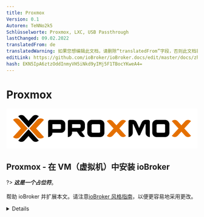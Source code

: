 ```yaml
---
title: Proxmox
Version: 0.1
Autoren: TeNNo2k5
Schlüsselworte: Proxmox, LXC, USB Passthrough
lastChanged: 09.02.2022
translatedFrom: de
translatedWarning: 如果您想编辑此文档，请删除“translatedFrom”字段，否则此文档将再次自动翻译
editLink: https://github.com/ioBroker/ioBroker.docs/edit/master/docs/zh-cn/install/proxmox.md
hash: EKN5IpA6ztzOddInmyVH5iNkd9yIMj5F1TBocYKweA4=
---
```

# Proxmox
![proxmox 徽标](../../de/install/media/proxmox/Proxmox-logo-860.png)

## Proxmox - 在 VM（虚拟机）中安装 ioBroker
?> ***这是一个占位符***。<br><br>帮助 ioBroker 并扩展本文。请注意[ioBroker 风格指南](community/styleguidedoc)，以便更容易地采用更改。

<details>

</详情>

## Proxmox - 在 LXC（Linux 容器）中安装 ioBroker
?> ***这是一个占位符***。<br><br>帮助 ioBroker 并扩展本文。请注意[ioBroker 风格指南](community/styleguidedoc)，以便更容易地采用更改。

<details>

</详情>

## Proxmox - LXC (Linux Containers) -> 通过 USB 设备
### 前言
本指南的这一部分逐步解释了如何通过 Proxmox 中的 USB 设备（USB 直通）到 LXC（Linux 容器）。

使用虚拟机，可以直接通过 Proxmox Web 界面传递 USB 设备。使用 Linux 容器，目前需要手动编辑 lxc 的配置文件。

说明描述了如何集成 **Texas Instruments Inc. CC2531** Zigbee 棒，但同样的步骤可以类似地用于其他 Zigbee 棒（ConBee、CC2652P 等）或除 USB 网络设备外的其他 USB 设备（蓝牙/WLAN）可以使用。

* Proxmox 7.1 版用于这部分说明。

<details>

### 1.) 收集有关 USB 设备的信息
建立到 Proxmox 的 SSH 连接：

```
ssh root@IP-Adresse
```

<span style="color:red">如果 USB 设备已经连接到 Proxmox Host，请暂时拔掉设备。</span>

以下命令列出 Proxmox 主机上所有当前连接的 USB 设备：

```
lsusb
```

![proxmoxlxc00](../../de/install/media/proxmox/proxmoxlxc00.PNG)

现在将要集成的USB设备插入Proxmox主机，再次执行lsusb命令

![proxmoxlxc01](../../de/install/media/proxmox/proxmoxlxc01.PNG)

在屏幕截图中，您可以看到 USB 总线编号：**001** 和设备编号：**003** 的新设备已列出。

使用以下命令需要此信息，例如从设备输出**主要设备号**：

```
ls -l /dev/bus/usb/001/003
```

在命令中使用 USB 总线号和设备号的输出非常重要！

***ls -l /dev/bus/usb/usb-bus-number/device-number***

![proxmoxlxc02](../../de/install/media/proxmox/proxmoxlxc02.PNG)

此示例中的 USB 设备的主要设备编号为 **189**，在文本文件中记下您的设备的值，并带有注释：#1

![proxmoxlxc03](../../de/install/media/proxmox/proxmoxlxc03.PNG)

接下来我们输出USB设备的唯一ID，并在文本文件中用注释记下输出值：#2

```
ls /dev/serial/by-id/
```

![proxmoxlxc04](../../de/install/media/proxmox/proxmoxlxc04.PNG)

![proxmoxlxc05](../../de/install/media/proxmox/proxmoxlxc05.PNG)

作为最后一步，输出 ttyACM 的主要设备号并用注释注明：#3：

```
ls -l /dev/ttyACM*
```

![proxmoxlxc06](../../de/install/media/proxmox/proxmoxlxc06.PNG)

>如果没有输出，用“ls -l /dev/serial/by-id/”检查USB设备是否被系统集成为ttyUSB，如果是则替换下面所有引用**ttyACM的命令。 .** 由 **ttyUSB...** 获得，如果没有输出，则它不是 USB CDC 类设备（串行通信），因此可以忽略 ttyACM 中包含的所有点。

所以我们从USB设备中记下了集成到lxc的配置文件中所需的**三个**值。

![proxmoxlxc07](../../de/install/media/proxmox/proxmoxlxc07.PNG)

### 2.) 编辑 LXC 配置文件
使用以下命令切换到 Proxmox 主机上的 LXC 配置目录：

```
cd /etc/pve/lxc
```

配置文件的 ID 号与创建 lxc 时分配的 ID 号相同！

![proxmoxlxc08](../../de/install/media/proxmox/proxmoxlxc08.PNG)

![proxmoxlxc09](../../de/install/media/proxmox/proxmoxlxc09.PNG)

在编辑配置文件之前，应该创建一个备份副本：

```
cp 201.conf 201.conf.backup
```

![proxmoxlxc10](../../de/install/media/proxmox/proxmoxlxc10.PNG)

现在使用 vi 或 nano 编辑配置文件：

```
nano 201.conf
```

![proxmoxlxc11](../../de/install/media/proxmox/proxmoxlxc11.PNG)

将以下内容添加到配置文件的末尾：

```
lxc.cgroup2.devices.allow: c 189:* rwm
lxc.mount.entry: usb-Texas_Instruments_TI_CC2531_USB_CDC___0X00124B0012023529-if00 dev/serial/by-id/usb-Texas_Instruments_TI_CC2531_USB_CDC___0X00124B0012023529-if00 none bind,optional,create=file

lxc.cgroup2.devices.allow: c 166:* rwm
lxc.mount.entry: /dev/ttyACM0 dev/ttyACM0 none bind,optional,create=file
```

用您笔记中的注释条目替换标记的值！

![12](../../de/install/media/proxmox/proxmoxlxc12.PNG)

* 第一行是主设备号 **189** 注意：#1
* 在第二行中，来自 Note:#2 的唯一 id (usb-Texas_Instruments_TI_CC2531_USB_CDC___0X00124B0012023529-if00) 是单独给出的，并带有绝对路径，请注意完整的文本写在一行中，没有换行符。
* 在第三行中，给出了来自注：#3 的 ttyACM 的主要设备号 **166**。

保存配置文件（在 nano 编辑器中使用组合键：CTRL + o & CTRL + x 退出编辑器）

> 注意！如果您的容器有活动快照：

<details>那么 lxc.cgroup 代码不属于配置文件的末尾，而是在快照的第一个条目之前。

![proxmoxlxc18](../../de/install/media/proxmox/proxmoxlxc18.PNG)

</详情>

> 注意！ Proxmox 7.0 之前的安装

<details>

将条目替换为

```
lxc.cgroup2
```

通过

```
lxc.cgroup
```

</详情>

最后，发出以下命令为 ttyACM0 设置所需的权限：

```
chmod o+rw /dev/ttyACM*
```

要将调整应用于 lxc，请使用 **pct stop id / pct start id** 从容器执行冷启动：

```
pct stop 201
```

```
pct start 201
```

> 提示，最好在外部存储工作配置文件的副本，因为例如B. 集成的 Proxmox 备份服务不会备份您的配置内容！

### 3.) 检查 LXC USB 直通和 zigbee 实例配置
建立与 LXC 的 SSH 连接：

```
ssh Benutzer@IP-Adresse
```

使用命令：

```
lsusb
```

&

```
ls -l /dev
```

检查配置文件的调整是否成功。

![proxmoxlxc13](../../de/install/media/proxmox/proxmoxlxc13.PNG)

* 如屏幕截图所示，容器现在可以访问 USB 设备。

* 重要的是 ttyACM0 在屏幕截图中具有相同的权限，即 **crw-rw-rw- 1 nobody nogroup**

>***如果不检查配置文件中的所有值是否都按照描述设置，权限还是不匹配则跳转到第5点***

* 截图还显示cc2531的设备号从3变成了4，这是因为在此期间棒子被拔了又插了。但是，由于在配置文件中指定了唯一 ID 而不是总线/设备编号，因此 USB 直通继续工作。

如果如上所述，将 Zigbee 棒传递到容器，则必须在 iobroker 中的 Zigbee 适配器设置中的 COM 端口名称下输入

```
/dev/ttyACM0
```

指定以便适配器寻址正确的设备。

![proxmoxlxc14](../../de/install/media/proxmox/proxmoxlxc14.PNG)

### 4.) 永久权限的UDEV规则调整ttyACM0
在第 3 步结束时使用命令

```
chmod o+rw /dev/ttyACM*
```

为 ttyACM0 设置了相应的权限，但是这些权限更改会在 Proxmox 主机重新启动时重置。需要在 Proxmox 主机上设置 udev 规则才能进行永久调整。

使用 lsusb 我们再次列出当前连接的 USB 设备：

```
lsusb
```

![proxmoxlxc15](../../de/install/media/proxmox/proxmoxlxc15.PNG)

这次我们记下本例中ID后面的数值**0451:16a8**

* 第一个值：***0451*** 代表 **idVendor**，第二个值：***16a8*** 代表**idProduct**。

现在使用 vi 或 nano 在 /etc/udev/rules.d 下创建 udev 规则：

```
nano /etc/udev/rules.d/50-myusb.rules
```

并添加了以下内容：

```
SUBSYSTEMS=="usb", ATTRS{idVendor}=="0451", ATTRS{idProduct}=="16a8", GROUP="users", MODE="0666"
```

![proxmoxlxc16](../../de/install/media/proxmox/proxmoxlxc16.PNG)

最后，运行以下命令来激活 udev 规则：

```
udevadm control –reload
```

### 5.) 故障排除
**错误：** lxc 中的 ttyACM0 权限不匹配或在短时间内丢失 (ConBee II)。

```
ls -l /dev/ttyACM0
 c--------- 0 nobody nogroup 166, 0 Feb  7 14:29 ttyACM0
```

**解决方案：** 使用 mknod 为容器创建持久绑定。

<details>

为此，在路径 **"/var/lib/lxc/CONTAINERID"** 中创建 **devices** 文件夹，并使用 mknod 在此文件夹中创建绑定：

```
mkdir /var/lib/lxc/201/devices
```

```
cd /var/lib/lxc/201/devices
```

```
mknod -m 666 ttyACM0 c 166 0
```

mknod 在路径中创建一个名为 ttyACM0 的文件（只要该文件存在，设备就绑定到 lxc）

![proxmoxlxc17](../../de/install/media/proxmox/proxmoxlxc17.PNG)

***主要设备号和ttyACM..根据需要调整***

那么lxc配置文件中的条目必须调整：

```
lxc.mount.entry: /dev/ttyACM0 dev/ttyACM0 none bind,optional,create=file
```

替换为：

```
lxc.mount.entry: /var/lib/lxc/CONTAINERID/devices/ttyACM0 dev/ttyACM0 none bind,optional,create=file
```

</详情>

</详情>